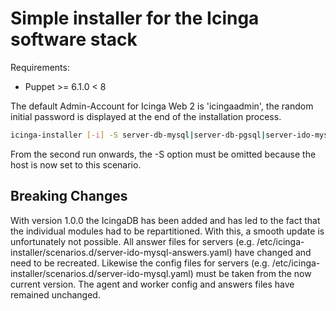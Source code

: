 # Simple installer for the Icinga software stack



Requirements:
 * Puppet >= 6.1.0 < 8

The default Admin-Account for Icinga Web 2 is 'icingaadmin', the random initial password is displayed at the end of the installation process.

```bash
icinga-installer [-i] -S server-db-mysql|server-db-pgsql|server-ido-mysql|server-ido-pgsql|worker|agent
```

From the second run onwards, the -S option must be omitted because the host is now set to this scenario.


## Breaking Changes

With version 1.0.0 the IcingaDB has been added and has led to the fact that the individual modules had to be repartitioned. With this, a smooth update is unfortunately not possible. All answer files for servers (e.g. /etc/icinga-installer/scenarios.d/server-ido-mysql-answers.yaml) have changed and need to be recreated. Likewise the config files for servers (e.g. /etc/icinga-installer/scenarios.d/server-ido-mysql.yaml) must be taken from the now current version. The agent and worker config and answers files have remained unchanged. 

